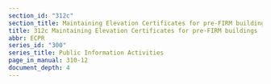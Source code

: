 ```yaml
---
section_id: "312c"
section_title: Maintaining Elevation Certificates for pre-FIRM buildings
title: 312c Maintaining Elevation Certificates for pre-FIRM buildings
abbr: ECPR
series_id: "300"
series_title: Public Information Activities
page_in_manual: 310-12
document_depth: 4
---
```

